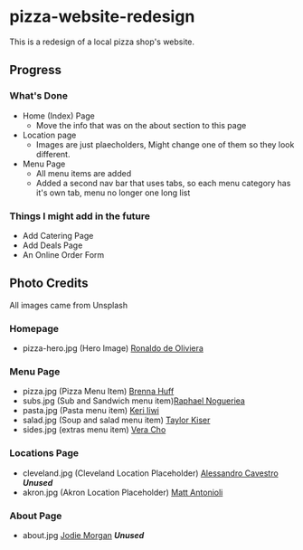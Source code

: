 # pizza-website-redesign

This is a redesign of a local pizza shop's website.

## Progress

### What's Done

- Home (Index) Page
  - Move the info that was on the about section to this page
- Location page
  - Images are just plaecholders, Might change one of them so they look different.
- Menu Page
  - All menu items are added
  - Added a second nav bar that uses tabs, so each menu category has it's own tab, menu no longer one long list

### Things I might add in the future

- Add Catering Page
- Add Deals Page
- An Online Order Form

## Photo Credits

All images came from Unsplash

### Homepage

- pizza-hero.jpg (Hero Image) [Ronaldo de Oliviera](https://unsplash.com/@macrobioticos)

### Menu Page

- pizza.jpg (Pizza Menu Item) [Brenna Huff](https://unsplash.com/@brenna_lynn)
- subs.jpg (Sub and Sandwich menu item)[Raphael Nogueriea](https://unsplash.com/@phaelnogueira)
- pasta.jpg (Pasta menu item) [Keri Iiwi](https://unsplash.com/@keriliwi)
- salad.jpg (Soup and salad menu item) [Taylor Kiser](https://unsplash.com/@foodfaithfit)
- sides.jpg (extras menu item) [Vera Cho](https://unsplash.com/@yunweimeng)

### Locations Page

- cleveland.jpg (Cleveland Location Placeholder) [Alessandro Cavestro](https://unsplash.com/@alessandrocavestro_) **_Unused_**
- akron.jpg (Akron Location Placeholder) [Matt Antonioli](https://unsplash.com/@antoniolio)

### About Page

- about.jpg [Jodie Morgan](https://unsplash.com/@twoluckyspoons) **_Unused_**
